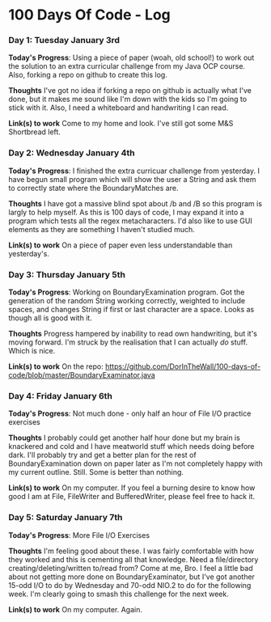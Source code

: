 # 100 Days Of Code - Log


### Day 1: Tuesday January 3rd

**Today's Progress**: Using a piece of paper (woah, old school!) to work out the solution to an extra curricular challenge from my Java OCP course. Also, forking a repo on github to create this log.

**Thoughts** I've got no idea if forking a repo on github is actually what I've done, but it makes me sound like I'm down with the kids so I'm going to stick with it. Also, I need a whiteboard and handwriting I can read.

**Link(s) to work**
Come to my home and look. I've still got some M&S Shortbread left.

### Day 2: Wednesday January 4th

**Today's Progress**: I finished the extra curricuar challenge from yesterday. I have begun small program which will show the user a String and ask them to correctly state where the BoundaryMatches are.

**Thoughts** I have got a massive blind spot about /b and /B so this program is largly to help myself. As this is 100 days of code, I may expand it into a program which tests all the regex metacharacters. I'd also like to use GUI elements as they are something I haven't studied much.

**Link(s) to work**
On a piece of paper even less understandable than yesterday's.

### Day 3: Thursday January 5th

**Today's Progress**: Working on BoundaryExamination program. Got the generation of the random String working correctly, weighted to include spaces, and changes String if first or last character are a space. Looks as though all is good with it.

**Thoughts** Progress hampered by inability to read own handwriting, but it's moving forward. I'm struck by the realisation that I can actually *do* stuff. Which is nice. 

**Link(s) to work**
On the repo: https://github.com/DorInTheWall/100-days-of-code/blob/master/BoundaryExaminator.java

### Day 4: Friday January 6th

**Today's Progress**: Not much done - only half an hour of File I/O practice exercises

**Thoughts** I probably could get another half hour done but my brain is knackered and cold and I have meatworld stuff which needs doing before dark. I'll probably try and get a better plan for the rest of BoundaryExamination down on paper later as I'm not completely happy with my current outline. Still. Some is better than nothing.

**Link(s) to work**
On my computer. If you feel a burning desire to know how good I am at File, FileWriter and BufferedWriter, please feel free to hack it.


### Day 5: Saturday January 7th

**Today's Progress**: More File I/O Exercises

**Thoughts** I'm feeling good about these. I was fairly comfortable with how they worked and this is cementing all that knowledge. Need a file/directory creating/deleting/written to/read from? Come at me, Bro. 
I feel a little bad about not getting more done on BoundaryExaminator, but I've got another 15-odd I/O to do by Wednesday and 70-odd NIO.2 to do for the following week. I'm clearly going to smash this challenge for the next week.

**Link(s) to work**
On my computer. Again.


